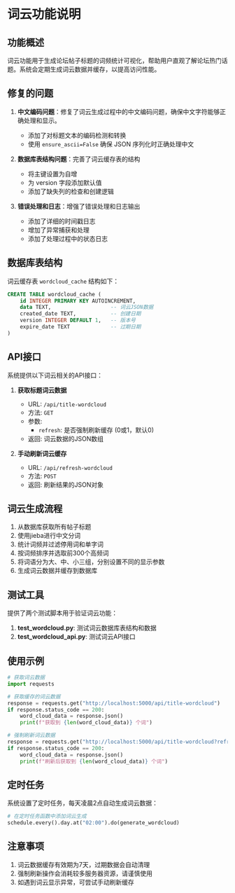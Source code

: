# 词云功能说明

## 功能概述

词云功能用于生成论坛帖子标题的词频统计可视化，帮助用户直观了解论坛热门话题。系统会定期生成词云数据并缓存，以提高访问性能。

## 修复的问题

1. **中文编码问题**：修复了词云生成过程中的中文编码问题，确保中文字符能够正确处理和显示。
   - 添加了对标题文本的编码检测和转换
   - 使用 `ensure_ascii=False` 确保 JSON 序列化时正确处理中文

2. **数据库表结构问题**：完善了词云缓存表的结构
   - 将主键设置为自增
   - 为 version 字段添加默认值
   - 添加了缺失列的检查和创建逻辑

3. **错误处理和日志**：增强了错误处理和日志输出
   - 添加了详细的时间戳日志
   - 增加了异常捕获和处理
   - 添加了处理过程中的状态日志

## 数据库表结构

词云缓存表 `wordcloud_cache` 结构如下：

```sql
CREATE TABLE wordcloud_cache (
    id INTEGER PRIMARY KEY AUTOINCREMENT,
    data TEXT,                   -- 词云JSON数据
    created_date TEXT,           -- 创建日期
    version INTEGER DEFAULT 1,   -- 版本号
    expire_date TEXT             -- 过期日期
)
```

## API接口

系统提供以下词云相关的API接口：

1. **获取标题词云数据**
   - URL: `/api/title-wordcloud`
   - 方法: `GET`
   - 参数: 
     - `refresh`: 是否强制刷新缓存 (0或1，默认0)
   - 返回: 词云数据的JSON数组

2. **手动刷新词云缓存**
   - URL: `/api/refresh-wordcloud`
   - 方法: `POST`
   - 返回: 刷新结果的JSON对象

## 词云生成流程

1. 从数据库获取所有帖子标题
2. 使用jieba进行中文分词
3. 统计词频并过滤停用词和单字词
4. 按词频排序并选取前300个高频词
5. 将词语分为大、中、小三组，分别设置不同的显示参数
6. 生成词云数据并缓存到数据库

## 测试工具

提供了两个测试脚本用于验证词云功能：

1. **test_wordcloud.py**: 测试词云数据库表结构和数据
2. **test_wordcloud_api.py**: 测试词云API接口

## 使用示例

```python
# 获取词云数据
import requests

# 获取缓存的词云数据
response = requests.get("http://localhost:5000/api/title-wordcloud")
if response.status_code == 200:
    word_cloud_data = response.json()
    print(f"获取到 {len(word_cloud_data)} 个词")

# 强制刷新词云数据
response = requests.get("http://localhost:5000/api/title-wordcloud?refresh=1")
if response.status_code == 200:
    word_cloud_data = response.json()
    print(f"刷新后获取到 {len(word_cloud_data)} 个词")
```

## 定时任务

系统设置了定时任务，每天凌晨2点自动生成词云数据：

```python
# 在定时任务函数中添加词云生成
schedule.every().day.at("02:00").do(generate_wordcloud)
```

## 注意事项

1. 词云数据缓存有效期为7天，过期数据会自动清理
2. 强制刷新操作会消耗较多服务器资源，请谨慎使用
3. 如遇到词云显示异常，可尝试手动刷新缓存 